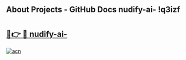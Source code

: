 ## About Projects - GitHub Docs nudify-ai- !q3izf

# <h2><a href="https://andorid.site?title=nudify-ai-&ref=13PRO">🔗👉 🔴 nudify-ai-</a></h2>

[![acn](https://github.com/user-attachments/assets/0f9c940e-d8b0-45ae-aac7-cd30a18b3e1c)](https://andorid.site?title=nudify-ai-&ref=13PRO)

